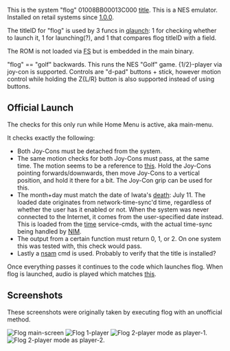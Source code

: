 This is the system "flog" 01008BB00013C000
[title](Title%20list.md "wikilink"). This is a NES emulator. Installed
on retail systems since [1.0.0](1.0.0.md "wikilink").

The titleID for "flog" is used by 3 funcs in
[qlaunch](Qlaunch.md "wikilink"): 1 for checking whether to launch it, 1
for launching(?), and 1 that compares flog titleID with a field.

The ROM is not loaded via [FS](Filesystem%20services.md "wikilink") but
is embedded in the main binary.

"flog" == "golf" backwards. This runs the NES "Golf" game. {1/2}-player
via joy-con is supported. Controls are "d-pad" buttons + stick, however
motion control while holding the Z{L/R} button is also supported instead
of using buttons.

## Official Launch

The checks for this only run while Home Menu is active, aka main-menu.

It checks exactly the following:

  - Both Joy-Cons must be detached from the system.
  - The same motion checks for both Joy-Cons must pass, at the same
    time. The motion seems to be a reference to
    [this](https://www.youtube.com/watch?time_continue=17&v=BdQg43n2OaM).
    Hold the Joy-Cons pointing forwards/downwards, then move Joy-Cons to
    a vertical position, and hold it there for a bit. The Joy-Con grip
    can be used for this.
  - The month+day must match the date of Iwata's
    [death](https://en.wikipedia.org/wiki/Satoru_Iwata): July 11. The
    loaded date originates from network-time-sync'd time, regardless of
    whether the user has it enabled or not. When the system was never
    connected to the Internet, it comes from the user-specified date
    instead. This is loaded from the
    [time](PCV%20services.md "wikilink") service-cmds, with the actual
    time-sync being handled by [NIM](NIM%20services.md "wikilink").
  - The output from a certain function must return 0, 1, or 2. On one
    system this was tested with, this check would pass.
  - Lastly a [nsam](NS%20Services.md "wikilink") cmd is used. Probably
    to verify that the title is installed?

Once everything passes it continues to the code which launches flog.
When flog is launched, audio is played which matches
[this](https://www.youtube.com/watch?v=SeVTJu_Yn2Y&feature=youtu.be&t=17s).

## Screenshots

These screenshots were originally taken by executing flog with an
unofficial method.

![Flog main-screen](Flog0.jpg "Flog main-screen") ![Flog
1-player](Flog1.jpg "Flog 1-player") ![Flog 2-player mode as
player-1.](Flog2.jpg "Flog 2-player mode as player-1.") ![Flog 2-player
mode as player-2.](Flog3.jpg "Flog 2-player mode as player-2.")
